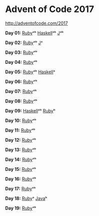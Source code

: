 # Advent of Code 2017

http://adventofcode.com/2017

**Day 01:**
[Ruby](ruby/01.rb)ᵃᵇ
[Haskell](haskell/01.hs)ᵃᵇ
[J](j/01.ijs)ᵃᵇ

**Day 02:**
[Ruby](ruby/02.rb)ᵃᵇ
[J](j/02.ijs)ᵃ

**Day 03:**
[Ruby](ruby/03.rb)ᵃᵇ

**Day 04:**
[Ruby](ruby/04.rb)ᵃᵇ

**Day 05:**
[Ruby](ruby/05.rb)ᵃᵇ
[Haskell](haskell/05.hs)ᵃ

**Day 06:**
[Ruby](ruby/06.rb)ᵃᵇ

**Day 07:**
[Ruby](ruby/07.rb)ᵃᵇ

**Day 08:**
[Ruby](ruby/08.rb)ᵃᵇ

**Day 09:**
[Haskell](haskell/09.hs)ᵃᵇ
[Ruby](ruby/09.rb)ᵇ

**Day 10:**
[Ruby](ruby/10.rb)ᵃᵇ

**Day 11:**
[Ruby](ruby/11.rb)ᵃᵇ

**Day 12:**
[Ruby](ruby/12.rb)ᵃᵇ

**Day 13:**
[Ruby](ruby/13.rb)ᵃᵇ

**Day 14:**
[Ruby](ruby/14.rb)ᵃᵇ

**Day 15:**
[Ruby](ruby/15.rb)ᵃᵇ

**Day 16:**
[Ruby](ruby/16.rb)ᵃᵇ

**Day 17:**
[Ruby](ruby/17.rb)ᵃᵇ

**Day 18:**
[Ruby](ruby/18.rb)ᵃ
[Java](java/18)ᵇ

**Day 19:**
[Ruby](ruby/19.rb)ᵃᵇ
